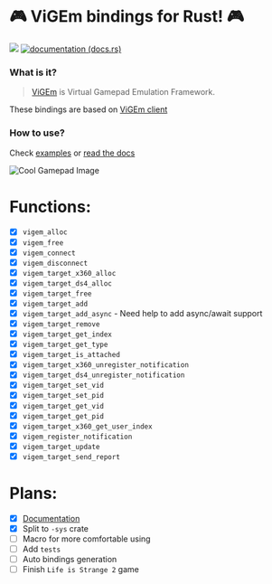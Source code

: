 # 🎮 ViGEm bindings for Rust! 🎮
[![](http://meritbadge.herokuapp.com/vigem)](https://crates.io/crates/vigem)
[![documentation (docs.rs)](https://docs.rs/vigem/badge.svg)](https://docs.rs/vigem)

### What is it?

>[ViGEm](https://github.com/ViGEm/ViGEmBus) is Virtual Gamepad Emulation Framework.

These bindings are based on [ViGEm client](https://github.com/ViGEm/ViGEmClient)
### How to use?
Check [examples](https://github.com/DuckerMan/vigem/tree/master/examples) or [read the docs](https://docs.rs/vigem)


![Cool Gamepad Image](https://forums.vigem.org/assets/uploads/files/1557594978383-6c4d9c51-5644-40ec-bd42-a54f022729db-image.png)


# Functions:

- [x] `vigem_alloc`
- [x] `vigem_free`
- [x] `vigem_connect`
- [x] `vigem_disconnect`
- [x] `vigem_target_x360_alloc`
- [x] `vigem_target_ds4_alloc`
- [x] `vigem_target_free`
- [x] `vigem_target_add`
- [x] `vigem_target_add_async` - Need help to add async/await support
- [x] `vigem_target_remove`
- [x] `vigem_target_get_index`
- [x] `vigem_target_get_type`
- [x] `vigem_target_is_attached`
- [x] `vigem_target_x360_unregister_notification`
- [x] `vigem_target_ds4_unregister_notification`
- [x] `vigem_target_set_vid`
- [x] `vigem_target_set_pid`
- [x] `vigem_target_get_vid`
- [x] `vigem_target_get_pid`
- [x] `vigem_target_x360_get_user_index`
- [x] `vigem_register_notification`
- [x] `vigem_target_update`
- [x] `vigem_target_send_report`

# Plans:
- [x] [Documentation](https://docs.rs/vigem)
- [x] Split to `-sys` crate
- [ ] Macro for more comfortable using
- [ ] Add `tests`
- [ ] Auto bindings generation
- [ ] Finish `Life is Strange 2` game